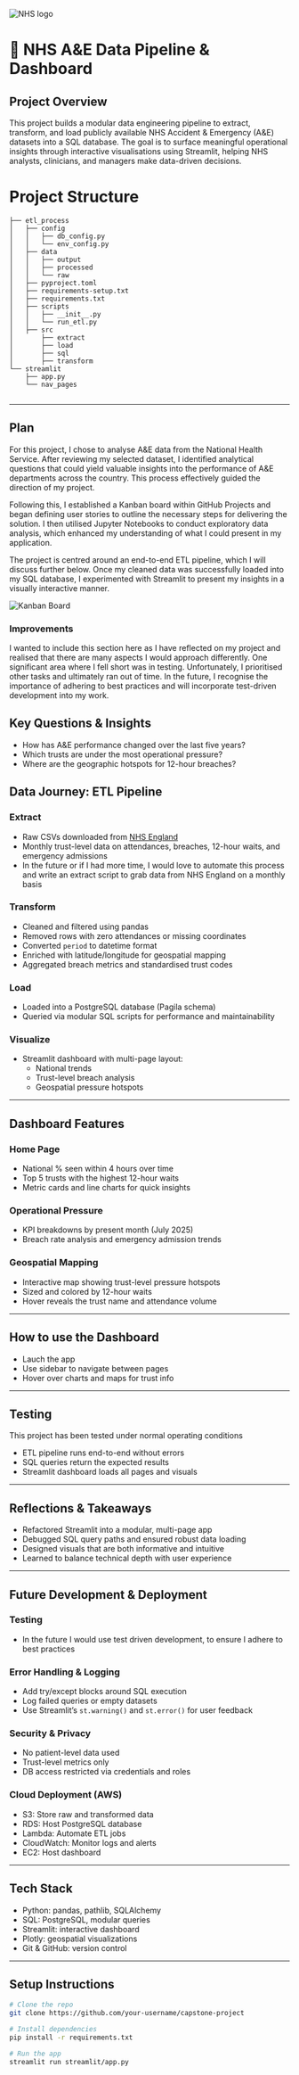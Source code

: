 ![NHS logo](static/nhs-logo.png)

# 🏥 NHS A&E Data Pipeline & Dashboard

## Project Overview

This project builds a modular data engineering pipeline to extract, transform, and load publicly available NHS Accident & Emergency (A&E) datasets into a SQL database. The goal is to surface meaningful operational insights through interactive visualisations using Streamlit, helping NHS analysts, clinicians, and managers make data-driven decisions.

# Project Structure

```
├── etl_process
│   ├── config
│   │   ├── db_config.py
│   │   └── env_config.py
│   ├── data
│   │   ├── output
│   │   ├── processed
│   │   └── raw
│   ├── pyproject.toml
│   ├── requirements-setup.txt
│   ├── requirements.txt
│   ├── scripts
│   │   ├── __init__.py
│   │   └── run_etl.py
│   ├── src
│       ├── extract
│       ├── load
│       ├── sql
│       ├── transform
└── streamlit
    ├── app.py
    └── nav_pages
        

```
---

## Plan

For this project, I chose to analyse A&E data from the National Health Service. After reviewing my selected dataset, I identified analytical questions that could yield valuable insights into the performance of A&E departments across the country. This process effectively guided the direction of my project.

Following this, I established a Kanban board within GitHub Projects and began defining user stories to outline the necessary steps for delivering the solution. I then utilised Jupyter Notebooks to conduct exploratory data analysis, which enhanced my understanding of what I could present in my application.

The project is centred around an end-to-end ETL pipeline, which I will discuss further below. Once my cleaned data was successfully loaded into my SQL database, I experimented with Streamlit to present my insights in a visually interactive manner.

![Kanban Board](static/Kanban_screenshot.png)

### Improvements

I wanted to include this section here as I have reflected on my project and realised that there are many aspects I would approach differently. One significant area where I fell short was in testing. Unfortunately, I prioritised other tasks and ultimately ran out of time. In the future, I recognise the importance of adhering to best practices and will incorporate test-driven development into my work.

## Key Questions & Insights

- How has A&E performance changed over the last five years?
- Which trusts are under the most operational pressure?
- Where are the geographic hotspots for 12-hour breaches?

## Data Journey: ETL Pipeline

### Extract
- Raw CSVs downloaded from [NHS England](https://www.england.nhs.uk/statistics/statistical-work-areas/ae-waiting-times-and-activity/)
- Monthly trust-level data on attendances, breaches, 12-hour waits, and emergency admissions
- In the future or if I had more time, I would love to automate this process and write an extract script to grab data from NHS England on a monthly basis

### Transform
- Cleaned and filtered using pandas
- Removed rows with zero attendances or missing coordinates
- Converted `period` to datetime format
- Enriched with latitude/longitude for geospatial mapping
- Aggregated breach metrics and standardised trust codes

### Load
- Loaded into a PostgreSQL database (Pagila schema)
- Queried via modular SQL scripts for performance and maintainability

### Visualize
- Streamlit dashboard with multi-page layout:
  - National trends
  - Trust-level breach analysis
  - Geospatial pressure hotspots

---

## Dashboard Features

### Home Page
- National % seen within 4 hours over time
- Top 5 trusts with the highest 12-hour waits
- Metric cards and line charts for quick insights

### Operational Pressure
- KPI breakdowns by present month (July 2025)
- Breach rate analysis and emergency admission trends

### Geospatial Mapping
- Interactive map showing trust-level pressure hotspots
- Sized and colored by 12-hour waits
- Hover reveals the trust name and attendance volume

---

## How to use the Dashboard
- Lauch the app
- Use sidebar to navigate between pages
- Hover over charts and maps for trust info

---

## Testing

This project has been tested under normal operating conditions
- ETL pipeline runs end-to-end without errors
- SQL queries return the expected results
- Streamlit dashboard loads all pages and visuals

---

## Reflections & Takeaways

- Refactored Streamlit into a modular, multi-page app
- Debugged SQL query paths and ensured robust data loading
- Designed visuals that are both informative and intuitive
- Learned to balance technical depth with user experience

---

## Future Development & Deployment

### Testing
- In the future I would use test driven development, to ensure I adhere to best practices

### Error Handling & Logging
- Add try/except blocks around SQL execution
- Log failed queries or empty datasets
- Use Streamlit’s `st.warning()` and `st.error()` for user feedback

### Security & Privacy
- No patient-level data used
- Trust-level metrics only
- DB access restricted via credentials and roles

### Cloud Deployment (AWS)
- S3: Store raw and transformed data
- RDS: Host PostgreSQL database
- Lambda: Automate ETL jobs
- CloudWatch: Monitor logs and alerts
- EC2: Host dashboard

---

## Tech Stack

- Python: pandas, pathlib, SQLAlchemy
- SQL: PostgreSQL, modular queries
- Streamlit: interactive dashboard
- Plotly: geospatial visualizations
- Git & GitHub: version control

---

## Setup Instructions

```bash
# Clone the repo
git clone https://github.com/your-username/capstone-project

# Install dependencies
pip install -r requirements.txt

# Run the app
streamlit run streamlit/app.py
```

